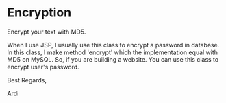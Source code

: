 Encryption
==========

Encrypt your text with MD5. 

When I use JSP, I usually use this class to encrypt a password in database.
In this class, I make method 'encrypt' which the implementation equal with MD5 on MySQL.
So, if you are building a website. You can use this class to encrypt user's password.


Best Regards,


Ardi
